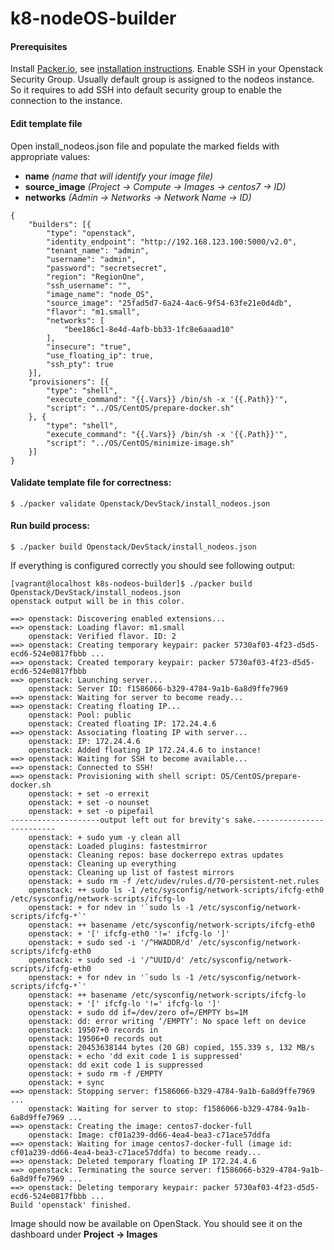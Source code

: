 k8-nodeOS-builder
==================

#### Prerequisites
Install [Packer.io](https://packer.io/downloads.html), see [installation instructions](https://packer.io/docs/installation.html).
Enable SSH in your Openstack Security Group. Usually default group is assigned to the nodeos instance. So it requires to add SSH into default security group to enable the connection to the instance. 

#### Edit template file
Open install_nodeos.json file and populate the marked fields with appropriate values:
-	**name** 					*(name that will identify your image file)*
-	**source_image** 	*(Project -> Compute -> Images -> centos7 -> ID)*
-	**networks**			*(Admin -> Networks -> Network Name -> ID)*
```
{
    "builders": [{
        "type": "openstack",
        "identity_endpoint": "http://192.168.123.100:5000/v2.0",
        "tenant_name": "admin",
        "username": "admin",
        "password": "secretsecret",
        "region": "RegionOne",
        "ssh_username": "",
        "image_name": "node_OS",
        "source_image": "25fad5d7-6a24-4ac6-9f54-63fe21e0d4db",
        "flavor": "m1.small",
        "networks": [
            "bee186c1-8e4d-4afb-bb33-1fc8e6aaad10"
        ],
        "insecure": "true",
        "use_floating_ip": true,
        "ssh_pty": true
    }],
    "provisioners": [{
        "type": "shell",
        "execute_command": "{{.Vars}} /bin/sh -x '{{.Path}}'",
        "script": "../OS/CentOS/prepare-docker.sh"
    }, {
        "type": "shell",
        "execute_command": "{{.Vars}} /bin/sh -x '{{.Path}}'",
        "script": "../OS/CentOS/minimize-image.sh"
    }]
}
```

#### Validate template file for correctness:
```
$ ./packer validate Openstack/DevStack/install_nodeos.json
```

#### Run build process:
```
$ ./packer build Openstack/DevStack/install_nodeos.json
```
If everything is configured correctly you should see following output:
```
[vagrant@localhost k8s-nodeos-builder]$ ./packer build Openstack/DevStack/install_nodeos.json
openstack output will be in this color.

==> openstack: Discovering enabled extensions...
==> openstack: Loading flavor: m1.small
    openstack: Verified flavor. ID: 2
==> openstack: Creating temporary keypair: packer 5730af03-4f23-d5d5-ecd6-524e0817fbbb ...
==> openstack: Created temporary keypair: packer 5730af03-4f23-d5d5-ecd6-524e0817fbbb
==> openstack: Launching server...
    openstack: Server ID: f1586066-b329-4784-9a1b-6a8d9ffe7969
==> openstack: Waiting for server to become ready...
==> openstack: Creating floating IP...
    openstack: Pool: public
    openstack: Created floating IP: 172.24.4.6
==> openstack: Associating floating IP with server...
    openstack: IP: 172.24.4.6
    openstack: Added floating IP 172.24.4.6 to instance!
==> openstack: Waiting for SSH to become available...
==> openstack: Connected to SSH!
==> openstack: Provisioning with shell script: OS/CentOS/prepare-docker.sh
    openstack: + set -o errexit
    openstack: + set -o nounset
    openstack: + set -o pipefail
--------------------output left out for brevity's sake.-------------------------
    openstack: + sudo yum -y clean all
    openstack: Loaded plugins: fastestmirror
    openstack: Cleaning repos: base dockerrepo extras updates
    openstack: Cleaning up everything
    openstack: Cleaning up list of fastest mirrors
    openstack: + sudo rm -f /etc/udev/rules.d/70-persistent-net.rules
    openstack: ++ sudo ls -1 /etc/sysconfig/network-scripts/ifcfg-eth0 /etc/sysconfig/network-scripts/ifcfg-lo
    openstack: + for ndev in '`sudo ls -1 /etc/sysconfig/network-scripts/ifcfg-*`'
    openstack: ++ basename /etc/sysconfig/network-scripts/ifcfg-eth0
    openstack: + '[' ifcfg-eth0 '!=' ifcfg-lo ']'
    openstack: + sudo sed -i '/^HWADDR/d' /etc/sysconfig/network-scripts/ifcfg-eth0
    openstack: + sudo sed -i '/^UUID/d' /etc/sysconfig/network-scripts/ifcfg-eth0
    openstack: + for ndev in '`sudo ls -1 /etc/sysconfig/network-scripts/ifcfg-*`'
    openstack: ++ basename /etc/sysconfig/network-scripts/ifcfg-lo
    openstack: + '[' ifcfg-lo '!=' ifcfg-lo ']'
    openstack: + sudo dd if=/dev/zero of=/EMPTY bs=1M
    openstack: dd: error writing ‘/EMPTY’: No space left on device
    openstack: 19507+0 records in
    openstack: 19506+0 records out
    openstack: 20453638144 bytes (20 GB) copied, 155.339 s, 132 MB/s
    openstack: + echo 'dd exit code 1 is suppressed'
    openstack: dd exit code 1 is suppressed
    openstack: + sudo rm -f /EMPTY
    openstack: + sync
==> openstack: Stopping server: f1586066-b329-4784-9a1b-6a8d9ffe7969 ...
    openstack: Waiting for server to stop: f1586066-b329-4784-9a1b-6a8d9ffe7969 ...
==> openstack: Creating the image: centos7-docker-full
    openstack: Image: cf01a239-dd66-4ea4-bea3-c71ace57ddfa
==> openstack: Waiting for image centos7-docker-full (image id: cf01a239-dd66-4ea4-bea3-c71ace57ddfa) to become ready...
==> openstack: Deleted temporary floating IP 172.24.4.6
==> openstack: Terminating the source server: f1586066-b329-4784-9a1b-6a8d9ffe7969 ...
==> openstack: Deleting temporary keypair: packer 5730af03-4f23-d5d5-ecd6-524e0817fbbb ...
Build 'openstack' finished.
```
Image should now be available on OpenStack. You should see it on the dashboard under **Project -> Images**
